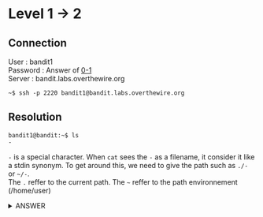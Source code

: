 # Level 1 → 2

## Connection

User : bandit1 <br />
Password : Answer of [0-1](0-1.md) <br />
Server : bandit.labs.overthewire.org

```console
~$ ssh -p 2220 bandit1@bandit.labs.overthewire.org
```

## Resolution
```console
bandit1@bandit:~$ ls
-

```

`-` is a special character. 
When `cat` sees the `-` as a filename, it consider it like a stdin synonym. To get around this, we need to give the path such as `./-` or `~/-`. <br />
The `.` reffer to the current path. The `~` reffer to the path environnement (/home/user)

<details><summary>ANSWER</summary>
<p>

Password for next level :
```console
bandit1@bandit:~$ cat ~/-
CV1DtqXWVFXTvM2F0k09SHz0YwRINYA9

```
or
```console
bandit1@bandit:~$ cat ./-
CV1DtqXWVFXTvM2F0k09SHz0YwRINYA9

```
</p>
</details>